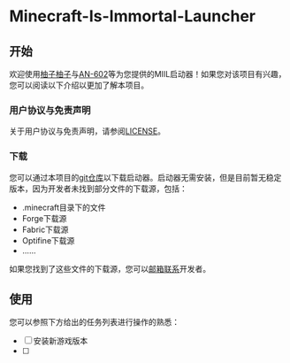 # Minecraft-Is-Immortal-Launcher
## 开始
欢迎使用[柚子柚子](https://space.bilibili.com/1377882998)与[AN-602](https://space.bilibili.com/1245560652)等为您提供的MIIL启动器！如果您对该项目有兴趣，您可以阅读以下介绍以更加了解本项目。
### 用户协议与免责声明
关于用户协议与免责声明，请参阅[LICENSE](LICENSE)。
### 下载
您可以通过本项目的[git仓库](https://github.com/youzi520/Minecraft-Is-Immortal-Launcher)以下载启动器。启动器无需安装，但是目前暂无稳定版本，因为开发者未找到部分文件的下载源，包括：
- .minecraft目录下的文件
- Forge下载源
- Fabric下载源
- Optifine下载源
- ……

如果您找到了这些文件的下载源，您可以[邮箱联系](mailto:youzi5201086@163.com)开发者。
## 使用
您可以参照下方给出的任务列表进行操作的熟悉：
- [ ] 安装新游戏版本
- [ ] 
